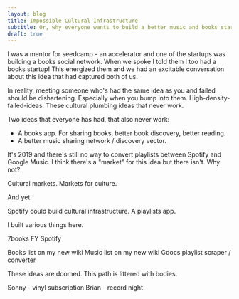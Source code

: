 ```yaml
---
layout: blog
title: Impossible Cultural Infrastructure
subtitle: Or, why everyone wants to build a better music and books startup
draft: true
---
```


I was a mentor for seedcamp - an accelerator and one of the startups was building a books social network. When we spoke I told them I too had a books startup! This energized them and we had an excitable conversation about this idea that had captured both of us.

In reality, meeting someone who's had the same idea as you and failed should be dishartening. Especially when you bump into them. High-density-failed-ideas. These cultural plumbing ideas that never work.

Two ideas that everyone has had, that also never work:

- A books app. For sharing books, better book discovery, better reading.
- A better music sharing network / discovery vector.

It's 2019 and there's still no way to convert playlists between Spotify and Google Music. I think there's a "market" for this idea but there isn't. Why not?

Cultural markets. Markets for culture.

And yet.

Spotify could build cultural infrastructure. A playlists app.

I built various things here.

7books
FY Spotify

Books list on my new wiki
Music list on my new wiki
Gdocs playlist scraper / converter

These ideas are doomed. This path is littered with bodies.

Sonny - vinyl subscription
Brian - record night